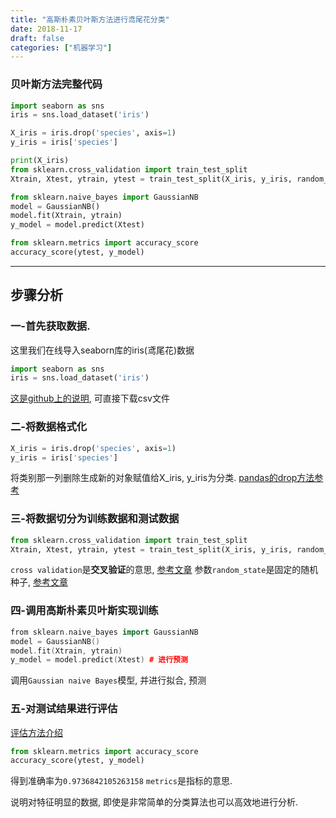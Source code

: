 ```yaml
---
title: "高斯朴素贝叶斯方法进行鸢尾花分类"
date: 2018-11-17
draft: false
categories: ["机器学习"]
---
```



### 贝叶斯方法完整代码

```py
import seaborn as sns  
iris = sns.load_dataset('iris')

X_iris = iris.drop('species', axis=1)
y_iris = iris['species']

print(X_iris)
from sklearn.cross_validation import train_test_split
Xtrain, Xtest, ytrain, ytest = train_test_split(X_iris, y_iris, random_state=1)

from sklearn.naive_bayes import GaussianNB
model = GaussianNB()
model.fit(Xtrain, ytrain)
y_model = model.predict(Xtest)

from sklearn.metrics import accuracy_score
accuracy_score(ytest, y_model)
```
---

## 步骤分析

### 一-首先获取数据.

这里我们在线导入seaborn库的iris(鸢尾花)数据

```python
import seaborn as sns
iris = sns.load_dataset('iris')
```
[这是github上的说明](https://github.com/mwaskom/seaborn-data), 可直接下载csv文件

### 二-将数据格式化

```py
X_iris = iris.drop('species', axis=1)
y_iris = iris['species']
```
将类别那一列删除生成新的对象赋值给X_iris, y_iris为分类.
[pandas的drop方法参考](https://blog.csdn.net/sinat_32547403/article/details/73822660)

### 三-将数据切分为训练数据和测试数据

```py
from sklearn.cross_validation import train_test_split
Xtrain, Xtest, ytrain, ytest = train_test_split(X_iris, y_iris, random_state=1)
```

`cross validation`是**交叉验证**的意思, [参考文章](https://blog.csdn.net/CherDW/article/details/54881167)
参数`random_state`是固定的随机种子, [参考文章](http://sofasofa.io/forum_main_post.php?postid=1001204)

### 四-调用高斯朴素贝叶斯实现训练

```cpp
from sklearn.naive_bayes import GaussianNB
model = GaussianNB()
model.fit(Xtrain, ytrain)
y_model = model.predict(Xtest) # 进行预测
```
调用`Gaussian naive Bayes`模型, 并进行拟合, 预测

### 五-对测试结果进行评估

[评估方法介绍](https://blog.csdn.net/CherDW/article/details/55813071)

```py
from sklearn.metrics import accuracy_score
accuracy_score(ytest, y_model)
```
得到准确率为`0.9736842105263158`
`metrics`是指标的意思.

说明对特征明显的数据, 即使是非常简单的分类算法也可以高效地进行分析.